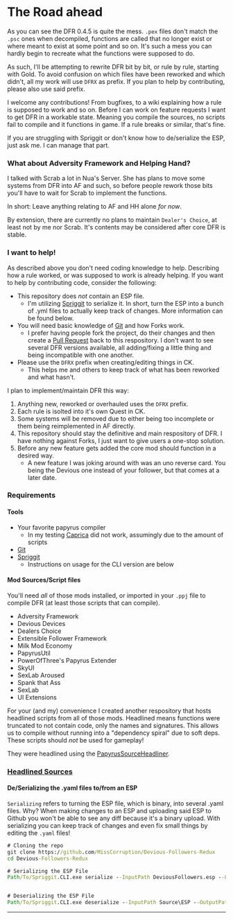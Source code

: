 
# The Road ahead

As you can see the DFR 0.4.5 is quite the mess. `.pex` files don't match the `.psc` ones when decompiled, functions are called that no longer exist or where meant to exist at some point and so on. It's such a mess you can hardly begin to recreate what the functions were supposed to do.

As such, I'll be attempting to rewrite DFR bit by bit, or rule by rule, starting with Gold. To avoid confusion on which files have been reworked and which didn't, all my work will use `DFRX` as prefix. If you plan to help by contributing, please also use said prefix. 

I welcome any contributions! From bugfixes, to a wiki explaining how a rule is supposed to work and so on. Before I can work on feature requests I want to get DFR in a workable state. Meaning you compile the sources, no scripts fail to compile and it functions in game. If a rule breaks or similar, that's fine.

If you are struggling with Spriggit or don't know how to de/serialize the ESP, just ask me. I can manage that part.

### What about Adversity Framework and Helping Hand?

I talked with Scrab a lot in Nua's Server. She has plans to move some systems from DFR into AF and such, so before people rework those bits you'll have to wait for Scrab to implement the functions. 

In short: Leave anything relating to AF and HH alone *for now*.

By extension, there are currently no plans to maintain `Dealer's Choice`, at least not by me nor Scrab. It's contents may be considered after core DFR is stable.


### I want to help!

As described above you don't need coding knowledge to help. Describing how a rule worked, or was supposed to work is already helping. If you want to help by contributing code, consider the following:

* This repository does *not* contain an ESP file.
	- I'm utilizing [Spriggit](https://github.com/Mutagen-Modding/Spriggit) to serialize it. In short, turn the ESP into a bunch of .yml files to actually keep track of changes. More information can be found below.
* You will need basic knowledge of [Git](https://git-scm.com/) and how Forks work.
	- I prefer having people fork the project, do their changes and then create a [Pull Request](https://docs.github.com/en/pull-requests/collaborating-with-pull-requests/proposing-changes-to-your-work-with-pull-requests/about-pull-requests) back to this respository. I don't want to see several DFR versions available, all adding/fixing a little thing and being incompatible with one another. 
* Please use the `DFRX` prefix when creating/editing things in CK.
	- This helps me and others to keep track of what has been reworked and what hasn't.

I plan to implement/maintain DFR this way:

1. Anything new, reworked or overhauled uses the `DFRX` prefix.
2. Each rule is isolted into it's own Quest in CK.
3. Some systems will be removed due to either being too incomplete or them being reimplemented in AF directly.
4. This repository should stay the definitive and main respository of DFR. I have nothing against Forks, I just want to give users a one-stop solution.
5. Before any new feature gets added the core mod should function in a desired way.
	- A new feature I was joking around with was an uno reverse card. You being the Devious one instead of your follower, but that comes at a later date.

### Requirements

#### Tools

* Your favorite papyrus compiler
	* In my testing [Caprica](https://github.com/Orvid/Caprica) did not work, assumingly due to the amount of scripts
* [Git](https://git-scm.com/downloads)
* [Spriggit](https://github.com/Mutagen-Modding/Spriggit)
	* Instructions on usage for the CLI version are below

#### Mod Sources/Script files

You'll need *all* of those mods installed, or imported in your `.ppj` file to compile DFR (at least those scripts that can compile).

- Adversity Framework
- Devious Devices
- Dealers Choice
- Extensible Follower Framework
- Milk Mod Economy
- PapyrusUtil
- PowerOfThree's Papyrus Extender
- SkyUI
- SexLab Aroused
- Spank that Ass
- SexLab
- UI Extensions

For your (and my) convenience I created another respository that hosts headlined scripts from all of those mods. Headlined means functions were truncated to not contain code, only the names and signatures. This allows us to compile without running into a "dependency spiral" due to soft deps. These scripts should *not* be used for gameplay!

They were headlined using the [PapyrusSourceHeadliner](https://github.com/IHateMyKite/PAPYRUS).

### [Headlined Sources](https://github.com/MissCorruption/DFR-SOURCES)


#### De/Serializing the .yaml files to/from an ESP 

`Serializing` refers to turning the ESP file, which is binary, into several .yaml files. Why? When making changes to an ESP and uploading said ESP to Github you won't be able to see any diff because it's a binary upload. With serializing you can keep track of changes and even fix small things by editing the `.yaml` files!


```bat
# Cloning the repo
git clone https://github.com/MissCorruption/Devious-Followers-Redux
cd Devious-Followers-Redux

# Serializing the ESP File
Path/To/Spriggit.CLI.exe serialize --InputPath DeviousFollowers.esp --OutputPath Source\ESP


# Deserializing the ESP File
Path/To/Spriggit.CLI.exe deserialize --InputPath Source\ESP --OutputPath DeviousFollowers.esp
```

---

